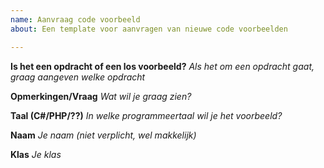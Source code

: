 ```yaml
---
name: Aanvraag code voorbeeld
about: Een template voor aanvragen van nieuwe code voorbeelden

---
```


**Is het een opdracht of een los voorbeeld?**
*Als het om een opdracht gaat, graag aangeven welke opdracht*

**Opmerkingen/Vraag**
*Wat wil je graag zien?*

**Taal (C#/PHP/??)**
*In welke programmeertaal wil je het voorbeeld?*

**Naam**
*Je naam (niet verplicht, wel makkelijk)*

**Klas**
*Je klas*
